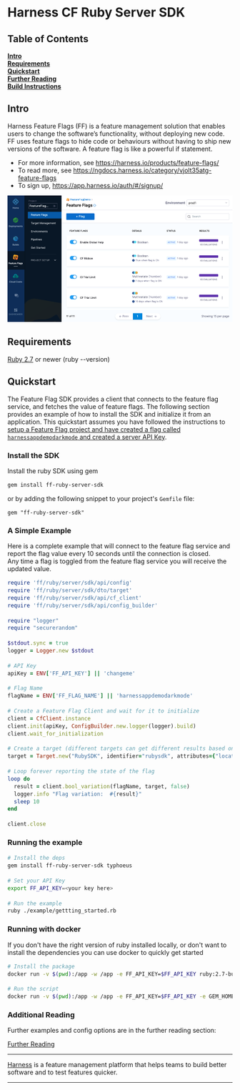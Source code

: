 Harness CF Ruby Server SDK
========================

## Table of Contents
**[Intro](#Intro)**<br>
**[Requirements](#Requirements)**<br>
**[Quickstart](#Quickstart)**<br>
**[Further Reading](docs/further_reading.md)**<br>
**[Build Instructions](docs/build.md)**<br>

## Intro

Harness Feature Flags (FF) is a feature management solution that enables users to change the software’s functionality, without deploying new code. FF uses feature flags to hide code or behaviours without having to ship new versions of the software. A feature flag is like a powerful if statement.
* For more information, see https://harness.io/products/feature-flags/
* To read more, see https://ngdocs.harness.io/category/vjolt35atg-feature-flags
* To sign up, https://app.harness.io/auth/#/signup/

![FeatureFlags](./docs/images/ff-gui.png)

## Requirements
[Ruby 2.7](https://www.ruby-lang.org/en/documentation/installation/) or newer (ruby --version)<br>

## Quickstart
The Feature Flag SDK provides a client that connects to the feature flag service, and fetches the value
of feature flags.   The following section provides an example of how to install the SDK and initialize it from
an application.
This quickstart assumes you have followed the instructions to [setup a Feature Flag project and have created a flag called `harnessappdemodarkmode` and created a server API Key](https://ngdocs.harness.io/article/1j7pdkqh7j-create-a-feature-flag#step_1_create_a_project).

### Install the SDK
Install the ruby SDK using gem
```bash
gem install ff-ruby-server-sdk
```
or by adding the following snippet to your project's `Gemfile` file:

```
gem "ff-ruby-server-sdk"
```

### A Simple Example
Here is a complete example that will connect to the feature flag service and report the flag value every 10 seconds until the connection is closed.  
Any time a flag is toggled from the feature flag service you will receive the updated value.

```ruby
require 'ff/ruby/server/sdk/api/config'
require 'ff/ruby/server/sdk/dto/target'
require 'ff/ruby/server/sdk/api/cf_client'
require 'ff/ruby/server/sdk/api/config_builder'

require "logger"
require "securerandom"

$stdout.sync = true
logger = Logger.new $stdout

# API Key
apiKey = ENV['FF_API_KEY'] || 'changeme'

# Flag Name
flagName = ENV['FF_FLAG_NAME'] || 'harnessappdemodarkmode'

# Create a Feature Flag Client and wait for it to initialize
client = CfClient.instance
client.init(apiKey, ConfigBuilder.new.logger(logger).build)
client.wait_for_initialization

# Create a target (different targets can get different results based on rules.  This include a custom attribute 'location')
target = Target.new("RubySDK", identifier="rubysdk", attributes={"location": "emea"})

# Loop forever reporting the state of the flag
loop do
  result = client.bool_variation(flagName, target, false)
  logger.info "Flag variation:  #{result}"
  sleep 10
end

client.close
```

### Running the example

```bash
# Install the deps
gem install ff-ruby-server-sdk typhoeus

# Set your API Key
export FF_API_KEY=<your key here>

# Run the example
ruby ./example/gettting_started.rb
```

### Running with docker
If you don't have the right version of ruby installed locally, or don't want to install the dependencies you can
use docker to quickly get started

```bash
# Install the package
docker run -v $(pwd):/app -w /app -e FF_API_KEY=$FF_API_KEY ruby:2.7-buster gem install --install-dir ./gems ff-ruby-server-sdk typhoeus

# Run the script
docker run -v $(pwd):/app -w /app -e FF_API_KEY=$FF_API_KEY -e GEM_HOME=/app/gems ruby:2.7-buster ruby ./example/getting_started.rb
```

### Additional Reading

Further examples and config options are in the further reading section:

[Further Reading](docs/further_reading.md)


-------------------------
[Harness](https://www.harness.io/) is a feature management platform that helps teams to build better software and to
test features quicker.

-------------------------
